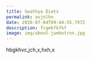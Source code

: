 ```yaml
---
title: Swathya Diets
permalink: avjnlhn
date: 2020-07-04T09:44:55.797Z
description: fcgmkfkfkf
image: img/about-jumbotron.jpg
---
```

hbgkhvc,jch,x,hxh,x
